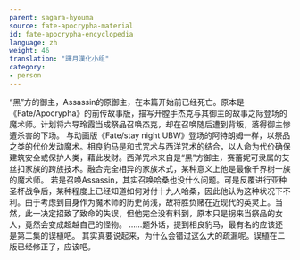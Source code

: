 ```yaml
---
parent: sagara-hyouma
source: fate-apocrypha-material
id: fate-apocrypha-encyclopedia
language: zh
weight: 46
translation: "譯月漢化小组"
category:
- person
---
```


“黑”方的御主，Assassin的原御主，在本篇开始前已经死亡。原本是《Fate/Apocrypha》的前传故事版，描写开膛手杰克与其御主的故事之际登场的魔术师。计划将六导玲霞当成祭品召唤杰克，却在召唤随后遭到背叛，落得御主惨遭杀害的下场。
与动画版《Fate/stay night UBW》登场的阿特朗姆一样，以祭品之类的代价发动魔术。相良豹马是和式咒术与西洋咒术的结合，以人命为代价确保建筑安全或保护人类，藉此发财。西洋咒术来自是“黑”方御主，赛蕾妮可隶属的艾丝扣家族的跨族技术。融合完全相异的家族术式，某种意义上他是最像千界树一族的魔术师。
若是召唤Assassin，其实召唤哈桑也没什么问题。可是反覆进行亚种圣杯战争后，某种程度上已经知道如何对付十九人哈桑，因此他认为这种状况下不利。由于考虑到自身作为魔术师的历史尚浅，故将胜负赌在近现代的英灵上。当然，此一决定招致了致命的失误，但他完全没有料到，原本只是拐来当祭品的女人，竟然会变成超越自己的怪物。
……题外话，提到相良豹马，最有名的应该还是第二集的误植吧。
其实真要说起来，为什么会错过这么大的疏漏呢。误植在二版已经修正了，应该吧。
